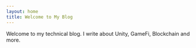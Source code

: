 ```yaml
---
layout: home
title: Welcome to My Blog
---
```


Welcome to my technical blog. I write about Unity, GameFi, Blockchain and more.
